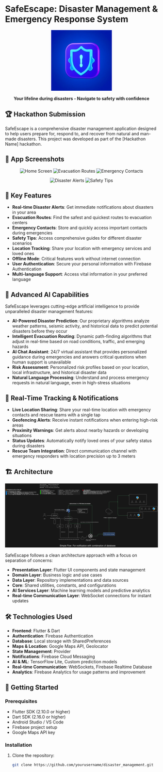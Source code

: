 # SafeEscape: Disaster Management & Emergency Response System

<p align="center">
  <img src="assets/icon/ic_launcher_foreground.png" width="200" alt="SafeEscape Logo"/>
</p>

<p align="center">
  <b>Your lifeline during disasters - Navigate to safety with confidence</b>
</p>

## 🏆 Hackathon Submission

SafeEscape is a comprehensive disaster management application designed to help users prepare for, respond to, and recover from natural and man-made disasters. This project was developed as part of the [Hackathon Name] hackathon.

## 📱 App Screenshots

<p align="center">
  <img src="assets/readme/img1.png" width="200" alt="Home Screen"/>
  <img src="assets/readme/img2.png" width="200" alt="Evacuation Routes"/>
  <img src="assets/readme/img3.png" width="200" alt="Emergency Contacts"/>
</p>

<p align="center">
  <img src="assets/readme/img4.png" width="200" alt="Disaster Alerts"/>
  <img src="assets/readme/img5.png" width="200" alt="Safety Tips"/>
</p>

## 🌟 Key Features

- **Real-time Disaster Alerts**: Get immediate notifications about disasters in your area
- **Evacuation Routes**: Find the safest and quickest routes to evacuation centers
- **Emergency Contacts**: Store and quickly access important contacts during emergencies
- **Safety Tips**: Access comprehensive guides for different disaster scenarios
- **Location Tracking**: Share your location with emergency services and loved ones
- **Offline Mode**: Critical features work without internet connection
- **User Authentication**: Secure your personal information with Firebase Authentication
- **Multi-language Support**: Access vital information in your preferred language

## 🤖 Advanced AI Capabilities

SafeEscape leverages cutting-edge artificial intelligence to provide unparalleled disaster management features:

- **AI-Powered Disaster Prediction**: Our proprietary algorithms analyze weather patterns, seismic activity, and historical data to predict potential disasters before they occur
- **Intelligent Evacuation Routing**: Dynamic path-finding algorithms that adjust in real-time based on road conditions, traffic, and emerging hazards
- **AI Chat Assistant**: 24/7 virtual assistant that provides personalized guidance during emergencies and answers critical questions when human support is unavailable
- **Risk Assessment**: Personalized risk profiles based on your location, local infrastructure, and historical disaster data
- **Natural Language Processing**: Understand and process emergency requests in natural language, even in high-stress situations

## 📍 Real-Time Tracking & Notifications

- **Live Location Sharing**: Share your real-time location with emergency contacts and rescue teams with a single tap
- **Geofencing Alerts**: Receive instant notifications when entering high-risk areas
- **Proximity Warnings**: Get alerts about nearby hazards or developing situations
- **Status Updates**: Automatically notify loved ones of your safety status during disasters
- **Rescue Team Integration**: Direct communication channel with emergency responders with location precision up to 3 meters

## 🏗️ Architecture

<p align="center">
  <img src="assets/readme/arch.png" width="800" alt="SafeEscape Architecture"/>
</p>

SafeEscape follows a clean architecture approach with a focus on separation of concerns:

- **Presentation Layer**: Flutter UI components and state management
- **Domain Layer**: Business logic and use cases
- **Data Layer**: Repository implementations and data sources
- **Core**: Shared utilities, constants, and configurations
- **AI Services Layer**: Machine learning models and predictive analytics
- **Real-time Communication Layer**: WebSocket connections for instant updates

## 🛠️ Technologies Used

- **Frontend**: Flutter & Dart
- **Authentication**: Firebase Authentication
- **Database**: Local storage with SharedPreferences
- **Maps & Location**: Google Maps API, Geolocator
- **State Management**: Provider
- **Notifications**: Firebase Cloud Messaging
- **AI & ML**: TensorFlow Lite, Custom prediction models
- **Real-time Communication**: WebSockets, Firebase Realtime Database
- **Analytics**: Firebase Analytics for usage patterns and improvement

## 🚀 Getting Started

### Prerequisites

- Flutter SDK (2.10.0 or higher)
- Dart SDK (2.16.0 or higher)
- Android Studio / VS Code
- Firebase project setup
- Google Maps API key

### Installation

1. Clone the repository:
   ```bash
   git clone https://github.com/yourusername/disaster_management.git